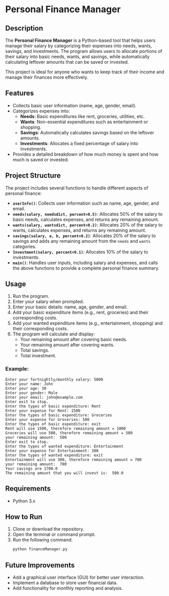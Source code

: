 # Personal Finance Manager

## Description
The **Personal Finance Manager** is a Python-based tool that helps users manage their salary by categorizing their expenses into needs, wants, savings, and investments. The program allows users to allocate portions of their salary into basic needs, wants, and savings, while automatically calculating leftover amounts that can be saved or invested.

This project is ideal for anyone who wants to keep track of their income and manage their finances more effectively.

## Features
- Collects basic user information (name, age, gender, email).
- Categorizes expenses into:
  - **Needs**: Basic expenditures like rent, groceries, utilities, etc.
  - **Wants**: Non-essential expenditures such as entertainment or shopping.
  - **Savings**: Automatically calculates savings based on the leftover amounts.
  - **Investments**: Allocates a fixed percentage of salary into investments.
- Provides a detailed breakdown of how much money is spent and how much is saved or invested.

## Project Structure
The project includes several functions to handle different aspects of personal finance:

- **`userInfo()`**: Collects user information such as name, age, gender, and email.
- **`needs(salary, needsdict, percent=0.5)`**: Allocates 50% of the salary to basic needs, calculates expenses, and returns any remaining amount.
- **`wants(salary, wantsdict, percent=0.2)`**: Allocates 20% of the salary to wants, calculates expenses, and returns any remaining amount.
- **`savings(salary, a, b, percent=0.2)`**: Allocates 20% of the salary to savings and adds any remaining amount from the `needs` and `wants` categories.
- **`Investment(salary, percent=0.1)`**: Allocates 10% of the salary to investments.
- **`main()`**: Handles user inputs, including salary and expenses, and calls the above functions to provide a complete personal finance summary.

## Usage
1. Run the program.
2. Enter your salary when prompted.
3. Enter your basic details: name, age, gender, and email.
4. Add your basic expenditure items (e.g., rent, groceries) and their corresponding costs.
5. Add your wanted expenditure items (e.g., entertainment, shopping) and their corresponding costs.
6. The program will calculate and display:
   - Your remaining amount after covering basic needs.
   - Your remaining amount after covering wants.
   - Total savings.
   - Total investment.

### Example:
```
Enter your fortnightly/monthly salary: 5000
Enter your name: John
Enter your age: 30
Enter your gender: Male
Enter your email: john@example.com
Enter exit to stop.
Enter the types of basic expenditure: Rent
Enter your expense for Rent: 1500
Enter the types of basic expenditure: Groceries
Enter your expense for Groceries: 500
Enter the types of basic expenditure: exit
Rent will use 1500, therefore remaining amount = 1000
Groceries will use 500, therefore remaining amount = 500
your remaining amount:  500
Enter exit to stop.
Enter the types of wanted expenditure: Entertainment
Enter your expense for Entertainment: 300
Enter the types of wanted expenditure: exit
Entertainment will use 300, therefore remaining amount = 700
your remaining amount:  700
Your savings are 1700.0
The remaining amount that you will invest is:  500.0
```

## Requirements
- Python 3.x

## How to Run
1. Clone or download the repository.
2. Open the terminal or command prompt.
3. Run the following command:
   ```bash
   python financeManager.py
   ```

## Future Improvements
- Add a graphical user interface (GUI) for better user interaction.
- Implement a database to store user financial data.
- Add functionality for monthly reporting and analysis.

